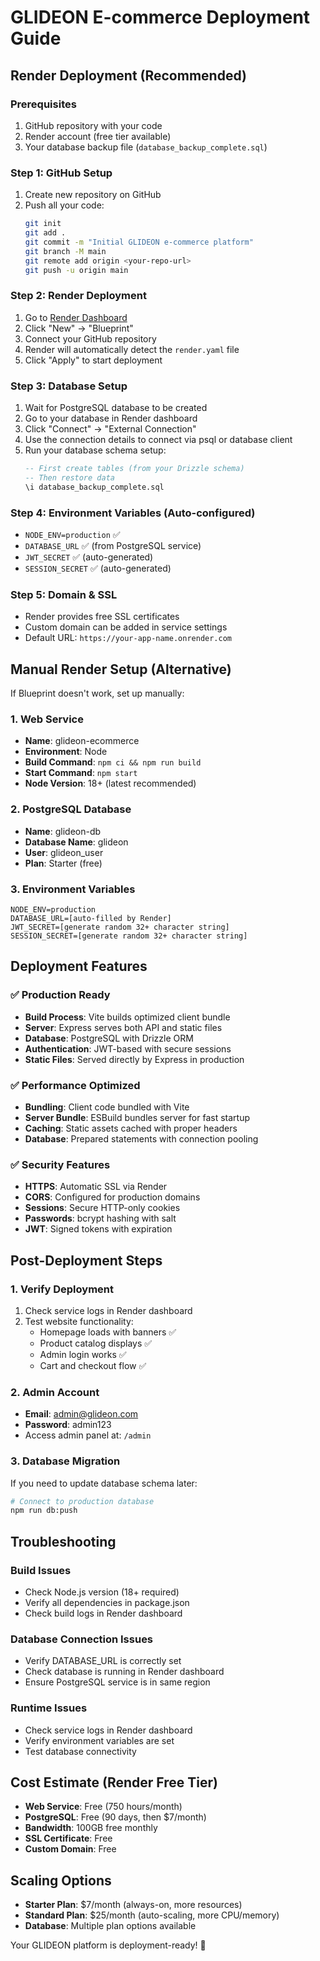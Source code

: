 # GLIDEON E-commerce Deployment Guide

## Render Deployment (Recommended)

### Prerequisites
1. GitHub repository with your code
2. Render account (free tier available)
3. Your database backup file (`database_backup_complete.sql`)

### Step 1: GitHub Setup
1. Create new repository on GitHub
2. Push all your code:
   ```bash
   git init
   git add .
   git commit -m "Initial GLIDEON e-commerce platform"
   git branch -M main
   git remote add origin <your-repo-url>
   git push -u origin main
   ```

### Step 2: Render Deployment
1. Go to [Render Dashboard](https://dashboard.render.com)
2. Click "New" → "Blueprint"
3. Connect your GitHub repository
4. Render will automatically detect the `render.yaml` file
5. Click "Apply" to start deployment

### Step 3: Database Setup
1. Wait for PostgreSQL database to be created
2. Go to your database in Render dashboard
3. Click "Connect" → "External Connection"
4. Use the connection details to connect via psql or database client
5. Run your database schema setup:
   ```sql
   -- First create tables (from your Drizzle schema)
   -- Then restore data
   \i database_backup_complete.sql
   ```

### Step 4: Environment Variables (Auto-configured)
- `NODE_ENV=production` ✅
- `DATABASE_URL` ✅ (from PostgreSQL service)
- `JWT_SECRET` ✅ (auto-generated)
- `SESSION_SECRET` ✅ (auto-generated)

### Step 5: Domain & SSL
- Render provides free SSL certificates
- Custom domain can be added in service settings
- Default URL: `https://your-app-name.onrender.com`

## Manual Render Setup (Alternative)

If Blueprint doesn't work, set up manually:

### 1. Web Service
- **Name**: glideon-ecommerce
- **Environment**: Node
- **Build Command**: `npm ci && npm run build`
- **Start Command**: `npm start`
- **Node Version**: 18+ (latest recommended)

### 2. PostgreSQL Database
- **Name**: glideon-db
- **Database Name**: glideon
- **User**: glideon_user
- **Plan**: Starter (free)

### 3. Environment Variables
```
NODE_ENV=production
DATABASE_URL=[auto-filled by Render]
JWT_SECRET=[generate random 32+ character string]
SESSION_SECRET=[generate random 32+ character string]
```

## Deployment Features

### ✅ Production Ready
- **Build Process**: Vite builds optimized client bundle
- **Server**: Express serves both API and static files
- **Database**: PostgreSQL with Drizzle ORM
- **Authentication**: JWT-based with secure sessions
- **Static Files**: Served directly by Express in production

### ✅ Performance Optimized
- **Bundling**: Client code bundled with Vite
- **Server Bundle**: ESBuild bundles server for fast startup
- **Caching**: Static assets cached with proper headers
- **Database**: Prepared statements with connection pooling

### ✅ Security Features
- **HTTPS**: Automatic SSL via Render
- **CORS**: Configured for production domains
- **Sessions**: Secure HTTP-only cookies
- **Passwords**: bcrypt hashing with salt
- **JWT**: Signed tokens with expiration

## Post-Deployment Steps

### 1. Verify Deployment
1. Check service logs in Render dashboard
2. Test website functionality:
   - Homepage loads with banners ✅
   - Product catalog displays ✅
   - Admin login works ✅
   - Cart and checkout flow ✅

### 2. Admin Account
- **Email**: admin@glideon.com
- **Password**: admin123
- Access admin panel at: `/admin`

### 3. Database Migration
If you need to update database schema later:
```bash
# Connect to production database
npm run db:push
```

## Troubleshooting

### Build Issues
- Check Node.js version (18+ required)
- Verify all dependencies in package.json
- Check build logs in Render dashboard

### Database Connection Issues
- Verify DATABASE_URL is correctly set
- Check database is running in Render dashboard
- Ensure PostgreSQL service is in same region

### Runtime Issues
- Check service logs in Render dashboard
- Verify environment variables are set
- Test database connectivity

## Cost Estimate (Render Free Tier)
- **Web Service**: Free (750 hours/month)
- **PostgreSQL**: Free (90 days, then $7/month)
- **Bandwidth**: 100GB free monthly
- **SSL Certificate**: Free
- **Custom Domain**: Free

## Scaling Options
- **Starter Plan**: $7/month (always-on, more resources)
- **Standard Plan**: $25/month (auto-scaling, more CPU/memory)
- **Database**: Multiple plan options available

Your GLIDEON platform is deployment-ready! 🚀